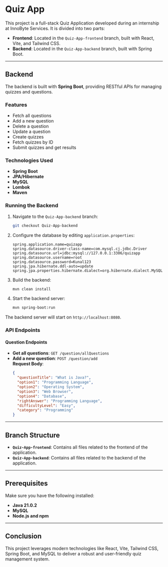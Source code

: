# Quiz App  

This project is a full-stack Quiz Application developed during an internship at InnoByte Services. It is divided into two parts:  
- **Frontend**: Located in the `Quiz-App-frontend` branch, built with React, Vite, and Tailwind CSS.  
- **Backend**: Located in the `Quiz-App-backend` branch, built with Spring Boot.

---

## Backend  

The backend is built with **Spring Boot**, providing RESTful APIs for managing quizzes and questions.  

### Features  

- Fetch all questions  
- Add a new question  
- Delete a question  
- Update a question  
- Create quizzes  
- Fetch quizzes by ID  
- Submit quizzes and get results  

### Technologies Used  

- **Spring Boot**  
- **JPA/Hibernate**  
- **MySQL**  
- **Lombok**  
- **Maven**  

### Running the Backend  

1. Navigate to the `Quiz-App-backend` branch:  
   ```bash  
   git checkout Quiz-App-backend  
   ```  

2. Configure the database by editing `application.properties`:  

   ```properties  
   spring.application.name=quizapp  
   spring.datasource.driver-class-name=com.mysql.cj.jdbc.Driver  
   spring.datasource.url=jdbc:mysql://127.0.0.1:3306/quizapp  
   spring.datasource.username=root  
   spring.datasource.password=Kunal123  
   spring.jpa.hibernate.ddl-auto=update  
   spring.jpa.properties.hibernate.dialect=org.hibernate.dialect.MySQLDialect  
   ```  

3. Build the backend:  
   ```bash  
   mvn clean install  
   ```  

4. Start the backend server:  
   ```bash  
   mvn spring-boot:run  
   ```  

The backend server will start on `http://localhost:8080`.  

### API Endpoints  

#### Question Endpoints  

- **Get all questions**: `GET /question/allQuestions`  
- **Add a new question**: `POST /question/add`  
  **Request Body**:  
  ```json  
  {  
    "questionTitle": "What is Java?",  
    "option1": "Programming Language",  
    "option2": "Operating System",  
    "option3": "Web Browser",  
    "option4": "Database",  
    "rightAnswer": "Programming Language",  
    "difficultyLevel": "Easy",  
    "category": "Programming"  
  }  
  ```  

---

## Branch Structure  

- **`Quiz-App-frontend`**: Contains all files related to the frontend of the application.  
- **`Quiz-App-backend`**: Contains all files related to the backend of the application.  

---

## Prerequisites  

Make sure you have the following installed:  
- **Java 21.0.2**  
- **MySQL**  
- **Node.js and npm**  

---

## Conclusion  

This project leverages modern technologies like React, Vite, Tailwind CSS, Spring Boot, and MySQL to deliver a robust and user-friendly quiz management system.
